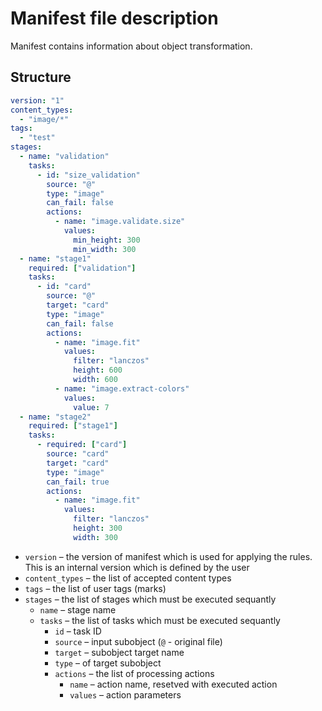# Manifest file description

Manifest contains information about object transformation.

## Structure

```yaml
version: "1"
content_types:
  - "image/*"
tags:
  - "test"
stages:
  - name: "validation"
    tasks:
      - id: "size_validation"
        source: "@"
        type: "image"
        can_fail: false
        actions:
          - name: "image.validate.size"
            values:
              min_height: 300
              min_width: 300
  - name: "stage1"
    required: ["validation"]
    tasks:
      - id: "card"
        source: "@"
        target: "card"
        type: "image"
        can_fail: false
        actions:
          - name: "image.fit"
            values:
              filter: "lanczos"
              height: 600
              width: 600
          - name: "image.extract-colors"
            values:
              value: 7
  - name: "stage2"
    required: ["stage1"]
    tasks:
      - required: ["card"]
        source: "card"
        target: "card"
        type: "image"
        can_fail: true
        actions:
          - name: "image.fit"
            values:
              filter: "lanczos"
              height: 300
              width: 300
```

* `version` – the version of manifest which is used for applying the rules. This is an internal version which is defined by the user
* `content_types` – the list of accepted content types
* `tags` – the list of user tags (marks)
* `stages` – the list of stages which must be executed sequantly
  * `name` – stage name
  * `tasks` – the list of tasks which must be executed sequantly
    * `id` – task ID
    * `source` – input subobject (`@` - original file)
    * `target` – subobject target name
    * `type` – of target subobject
    * `actions` – the list of processing actions
      * `name` – action name, resetved with executed action
      * `values` – action parameters
